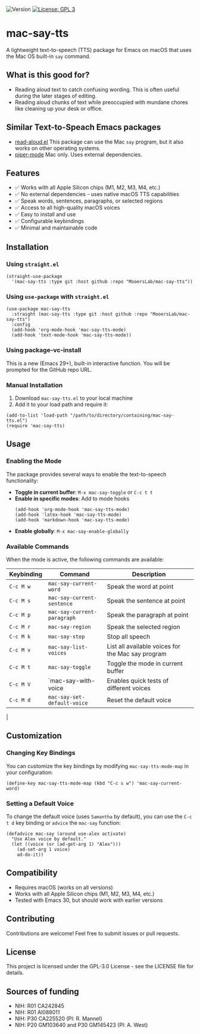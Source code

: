 ![Version](https://img.shields.io/static/v1?label=mac-say-tts&message=0.1&color=brightcolor)
[![License: GPL 3](https://img.shields.io/badge/License-GPL3-blue.svg)](https://opensource.org/licenses/MIT)

# mac-say-tts

A lightweight text-to-speech (TTS) package for Emacs on macOS that uses the Mac OS built-in `say` command.

## What is this good for?

- Reading aloud text to catch confusing wording. This is often useful during the later stages of editing.
- Reading aloud chunks of text while preoccupied with mundane chores like cleaning up your desk or office.

## Similar Text-to-Speach Emacs packages

- [read-aloud.el](https://github.com/gromnitsky/read-aloud.el/tree/d5f80ab72054a957aed25224639c1779cae5f4d1) This package can use the Mac `say` program, but it also works on other operating systems.
- [piper-mode](https://github.com/snowy-0wl/piper-mode) Mac only. Uses external dependencies.
  

## Features

- ✅ Works with all Apple Silicon chips (M1, M2, M3, M4, etc.)
- ✅ No external dependencies - uses native macOS TTS capabilities
- ✅ Speak words, sentences, paragraphs, or selected regions
- ✅ Access to all high-quality macOS voices
- ✅ Easy to install and use
- ✅ Configurable keybindings
- ✅ Minimal and maintainable code

## Installation

### Using `straight.el`

```elisp
(straight-use-package
  '(mac-say-tts :type git :host github :repo "MooersLab/mac-say-tts"))
```


### Using `use-package` with `straight.el`

```elisp
(use-package mac-say-tts
  :straight (mac-say-tts :type git :host github :repo "MooersLab/mac-say-tts")
  :config
  (add-hook 'org-mode-hook 'mac-say-tts-mode)
  (add-hook 'text-mode-hook 'mac-say-tts-mode))
```

### Using package-vc-install

This is a new (Emacs 29+), built-in interactive function. You will be prompted for the GitHub repo URL.

### Manual Installation

1. Download `mac-say-tts.el` to your local machine
2. Add it to your load path and require it:

```elisp
(add-to-list 'load-path "/path/to/directory/containing/mac-say-tts.el")
(require 'mac-say-tts)
```

## Usage

### Enabling the Mode

The package provides several ways to enable the text-to-speech functionality:

- **Toggle in current buffer**: `M-x mac-say-toggle` or `C-c t t`
- **Enable in specific modes**: Add to mode hooks
  ```elisp
  (add-hook 'org-mode-hook 'mac-say-tts-mode)
  (add-hook 'latex-hook 'mac-say-tts-mode)
  (add-hook 'markdown-hook 'mac-say-tts-mode)
  ```
- **Enable globally**: `M-x mac-say-enable-globally`

### Available Commands

When the mode is active, the following commands are available:

| Keybinding | Command | Description |
|------------|---------|-------------|
| `C-c M w`  | `mac-say-current-word` | Speak the word at point |
| `C-c M s`  | `mac-say-current-sentence` | Speak the sentence at point |
| `C-c M p`  | `mac-say-current-paragraph` | Speak the paragraph at point |
| `C-c M r`  | `mac-say-region` | Speak the selected region |
| `C-c M k`  | `mac-say-stop` | Stop all speech |
| `C-c M v`  | `mac-say-list-voices` | List all available voices for the Mac say program |
| `C-c M t`  | `mac-say-toggle` | Toggle the mode in current buffer |
| `C-c M V`  | `mac-say-with-voice | Enables quick tests of different voices |
| `C-c M d`  | `mac-say-set-default-voice` | Reset the default voice |
|


## Customization

### Changing Key Bindings

You can customize the key bindings by modifying `mac-say-tts-mode-map` in your configuration:

```elisp
(define-key mac-say-tts-mode-map (kbd "C-c s w") 'mac-say-current-word)
```

### Setting a Default Voice

To change the default voice (uses `Samantha` by default), you can use the `C-c t d` key binding or `advice` the `mac-say` function:

```elisp
(defadvice mac-say (around use-alex activate)
  "Use Alex voice by default."
  (let ((voice (or (ad-get-arg 1) "Alex")))
    (ad-set-arg 1 voice)
    ad-do-it))
```

## Compatibility

- Requires macOS (works on all versions)
- Works with all Apple Silicon chips (M1, M2, M3, M4, etc.)
- Tested with Emacs 30, but should work with earlier versions

## Contributing

Contributions are welcome! Feel free to submit issues or pull requests.

## License

This project is licensed under the GPL-3.0 License - see the LICENSE file for details.

## Sources of funding

- NIH: R01 CA242845
- NIH: R01 AI088011
- NIH: P30 CA225520 (PI: R. Mannel)
- NIH: P20 GM103640 and P30 GM145423 (PI: A. West)
